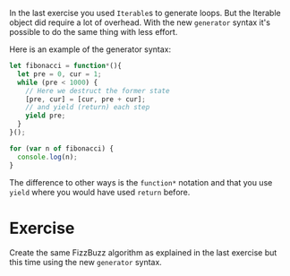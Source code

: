 In the last exercise you used `Iterable`s to generate loops. But the Iterable object did require a lot of overhead. With the new `generator` syntax it's possible to do the same thing with less effort.

Here is an example of the generator syntax:

```javascript
let fibonacci = function*(){
  let pre = 0, cur = 1;
  while (pre < 1000) {
    // Here we destruct the former state
    [pre, cur] = [cur, pre + cur];
    // and yield (return) each step
    yield pre;
  }
}();

for (var n of fibonacci) {
  console.log(n);
}
```

The difference to other ways is the `function*` notation and that you use `yield` where you would have used `return` before.

# Exercise

Create the same FizzBuzz algorithm as explained in the last exercise but this time using the new `generator` syntax.

